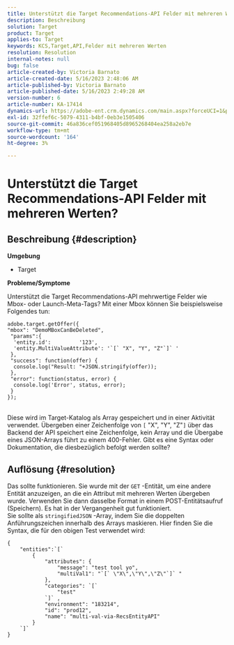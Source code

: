 ```yaml
---
title: Unterstützt die Target Recommendations-API Felder mit mehreren Werten?
description: Beschreibung
solution: Target
product: Target
applies-to: Target
keywords: KCS,Target,API,Felder mit mehreren Werten
resolution: Resolution
internal-notes: null
bug: false
article-created-by: Victoria Barnato
article-created-date: 5/16/2023 2:48:06 AM
article-published-by: Victoria Barnato
article-published-date: 5/16/2023 2:49:28 AM
version-number: 6
article-number: KA-17414
dynamics-url: https://adobe-ent.crm.dynamics.com/main.aspx?forceUCI=1&pagetype=entityrecord&etn=knowledgearticle&id=01b2ed10-94f3-ed11-8848-6045bd006ce9
exl-id: 32ffef6c-5079-4311-b4bf-0eb3e1505406
source-git-commit: 46a836cef051968405d8965268404ea258a2eb7e
workflow-type: tm+mt
source-wordcount: '164'
ht-degree: 3%

---
```


# Unterstützt die Target Recommendations-API Felder mit mehreren Werten?

## Beschreibung {#description}

<b>Umgebung</b>
- Target


<b>Probleme/Symptome</b>

Unterstützt die Target Recommendations-API mehrwertige Felder wie Mbox- oder Launch-Meta-Tags? Mit einer Mbox können Sie beispielsweise Folgendes tun:


```
adobe.target.getOffer({
"mbox": "DemoMBoxCanBeDeleted",
 "params":{
  'entity.id':         '123',   
  'entity.MultiValueAttribute': '`[` "X", "Y", "Z"`]` '
 },
 "success": function(offer) {
  console.log("Result: "+JSON.stringify(offer));
 },
 "error": function(status, error) {
  console.log('Error', status, error);
 }
});
```

<br>Diese wird im Target-Katalog als Array gespeichert und in einer Aktivität verwendet. Übergeben einer Zeichenfolge von `[` &quot;X&quot;, &quot;Y&quot;, &quot;Z&quot;`]`  über das Backend der API speichert eine Zeichenfolge, kein Array und die Übergabe eines JSON-Arrays führt zu einem 400-Fehler. Gibt es eine Syntax oder Dokumentation, die diesbezüglich befolgt werden sollte?

## Auflösung {#resolution}


Das sollte funktionieren. Sie wurde mit der `GET` -Entität, um eine andere Entität anzuzeigen, an die ein Attribut mit mehreren Werten übergeben wurde. Verwenden Sie dann dasselbe Format in einem POST-Entitätsaufruf (Speichern). Es hat in der Vergangenheit gut funktioniert.
<br>Sie sollte als `stringifiedJSON` -Array, indem Sie die doppelten Anführungszeichen innerhalb des Arrays maskieren. Hier finden Sie die Syntax, die für den obigen Test verwendet wird:<br>

```
{
    "entities":`[` 
        {
            "attributes": {
                "message": "test tool yo",
                "multiVal1": "`[` \"X\",\"Y\",\"Z\"`]` "
            },
            "categories": `[` 
                "test"
            `]` ,
            "environment": "183214",
            "id": "prod12",
            "name": "multi-val-via-RecsEntityAPI"
        }
    `]` 
}
```
